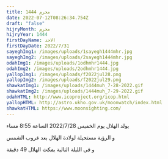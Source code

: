 ```yaml
---
title: محرم 1444
date: 2022-07-12T08:26:34.754Z
draft: "false"
hijryMonth: محرم
hijryYear: 1444
firstDayName: الاحد
firstDayDate: 2022/7/31
sayeghImg1: /images/uploads/1sayegh1444mhr.jpg
sayeghImg2: /images/uploads/2sayegh1444mhr.jpg
odahImg1: /images/uploads/1odhmhr1444.jpg
odahImg2: /images/uploads/2odhmhr1444.jpg
yallopImg1: /images/uploads/f2022jul28.png
yallopImg2: /images/uploads/f2022jul29.png
shawkatImg1: /images/uploads/1444muh_7-28-2022.gif
shawkatImg2: /images/uploads/1444muh_7-29-2022.gif
odahHTML: http://www.icoproject.org/icop.html
yallopHTML: http://astro.ukho.gov.uk/moonwatch/index.html
shawkatHTML: https://www.moonsighting.com/
---
```

يولد الهلال يوم الخميس 2022/7/28 الساعة 8:55 مساء

و الرؤية مستحيلة لولادة الهلال بعد غروب الشمس

و في الليلة التالية يمكث الهلال 49 دقيقة